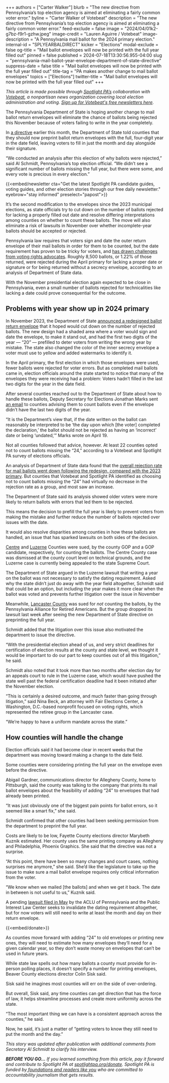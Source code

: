 +++
authors = ["Carter Walker"]
blurb = "The new directive from Pennsylvania’s top election agency is aimed at eliminating a fairly common voter error."
byline = "Carter Walker of Votebeat"
description = "The new directive from Pennsylvania’s top election agency is aimed at eliminating a fairly common voter error."
feed-exclude = false
image = "2024/04/01k2-g7bz-f9r1-gzhw.jpeg"
image-credit = "Lauren Aguirre / Votebeat"
image-description = "A Pennsylvania mail ballot for the 2024 primary election."
internal-id = "SPLYEARBALDIRECT"
kicker = "Elections"
modal-exclude = false
og-title = "Mail ballot envelopes will now be printed with the full year filled out"
pinned = false
published = 2024-07-18T13:30:56.955-04:00
slug = "pennsylvania-mail-ballot-year-envelope-department-of-state-directive"
suppress-date = false
title = "Mail ballot envelopes will now be printed with the full year filled out"
title-tag = "PA makes another change to mail ballot envelopes"
topics = ["Elections"]
twitter-title = "Mail ballot envelopes will now be printed with the full year filled out"
+++

<em>This article is made possible through </em><a href="https://www.spotlightpa.org/"><em>Spotlight PA’s</em></a><em> collaboration with </em><a href="https://www.votebeat.org/"><em>Votebeat</em></a><em>, a nonpartisan news organization covering local election administration and voting. </em><a href="https://www.votebeat.org/newsletters/"><em>Sign up for Votebeat&#39;s free newsletters here</em></a><em>.</em>

The Pennsylvania Department of State is hoping another change to mail ballot return envelopes will eliminate the chance of ballots being rejected this November because of voters failing to write in the year completely.

In <a href="https://www.pa.gov/content/dam/copapwp-pagov/en/dos/resources/voting-and-elections/directives-and-guidance/2024-Directive-Absentee-Mail-in-Ballot-Materials-v2.0.pdf">a directive</a> earlier this month, the Department of State told counties that they should now preprint ballot return envelopes with the full, four-digit year in the date field, leaving voters to fill in just the month and day alongside their signature.

“We conducted an analysis after this election of why ballots were rejected,” said Al Schmidt, Pennsylvania’s top election official. “We didn’t see a significant number of ballots missing the full year, but there were some, and every vote is precious in every election.”<strong></strong>

{{<embed/newsletter cta="Get the latest Spotlight PA candidate guides, voting guides, and other election stories through our free daily newsletter." eyebrow="stay informed" preselect="papost">}}

It’s the second modification to the envelopes since the 2023 municipal elections, as state officials try to cut down on the number of ballots rejected for lacking a properly filled out date and resolve differing interpretations among counties on whether to count these ballots. The move will also eliminate a risk of lawsuits in November over whether incomplete-year ballots should be accepted or rejected.

Pennsylvania law requires that voters sign and date the outer return envelope of their mail ballots in order for them to be counted, but the date requirement has proven to be tricky for voters, and <a href="https://www.votebeat.org/pennsylvania/2024/03/29/undated-mail-ballots-third-circuit-court-ruling-materiality/">has drawn challenges from voting rights advocates</a>. Roughly 8,500 ballots, or 1.22% of those returned, were rejected during the April primary for lacking a proper date or signature or for being returned without a secrecy envelope, according to an analysis of Department of State data.

With the November presidential election again expected to be close in Pennsylvania, even a small number of ballots rejected for technicalities like lacking a date could prove consequential for the outcome.

## Problems with year show up in 2024 primary

In November 2023, the Department of State <a href="https://www.inquirer.com/news/pennsylvania/mail-ballot-pa-new-envelopes-2024-election-20231129.html">announced a redesigned ballot return envelope</a> that it hoped would cut down on the number of rejected ballots. The new design had a shaded area where a voter would sign and date the envelope, to make it stand out, and had the first two digits of the year — “20” — prefilled to deter voters from writing the wrong year by mistake. The state also changed the color of the inner secrecy envelope a voter must use to yellow and added watermarks to identify it.

In the April primary, the first election in which those envelopes were used, fewer ballots were rejected for voter errors. But as completed mail ballots came in, election officials around the state started to notice that many of the envelopes they were receiving had a problem: Voters hadn’t filled in the last two digits for the year in the date field.

After several counties reached out to the Department of State about how to handle these ballots, Deputy Secretary for Elections Jonathan Marks sent <a href="https://drive.google.com/file/d/1oDASH7Mdw-Jvx9-oKo7ajKq71hdVOVmy/view?usp=sharing">an email</a> to counties advising them to count ballots even if the envelope didn’t have the last two digits of the year.

“It is the Department’s view that, if the date written on the ballot can reasonably be interpreted to be ‘the day upon which \[the voter\] completed the declaration,’ the ballot should not be rejected as having an ‘incorrect’ date or being ‘undated,’” Marks wrote on April 19.

Not all counties followed that advice, however. At least 22 counties opted not to count ballots missing the “24,” according to a Votebeat and Spotlight PA survey of elections officials.

An analysis of Department of State data found that the <a href="https://www.spotlightpa.org/news/2024/05/pennsylvania-election-2024-mail-ballot-rejection-reasons-incorrect-date/">overall rejection rate for mail ballots went down following the redesign, compared with the 2023 primary</a>. But counties that Votebeat and Spotlight PA identified as choosing not to count ballots missing the “24” had virtually no decrease in the rejection rate as a group, and most saw an increase.

The Department of State said its analysis showed older voters were more likely to return ballots with errors that led them to be rejected.

This means the decision to prefill the full year is likely to prevent voters from making the mistake and further reduce the number of ballots rejected over issues with the date.

It would also resolve disparities among counties in how these ballots are handled, an issue that has sparked lawsuits on both sides of the decision.

<a href="https://www.statecollege.com/articles/elections/centre-county-judge-dismisses-republicans-challenge-of-improperly-dated-primary-mail-ballots/">Centre</a> and <a href="https://www.wvia.org/news/local/2024-05-23/052324luz-117thhouse">Luzerne</a> Counties were sued, by the county GOP and a GOP candidate, respectively, for counting the ballots. The Centre County case was dismissed at the county court level on technical grounds, and the Luzerne case is currently being appealed to the state Supreme Court.

The Department of State argued in the Luzerne lawsuit that writing a year on the ballot was not necessary to satisfy the dating requirement. Asked why the state didn’t just do away with the year field altogether, Schmidt said that could be an option, but including the year makes it more clear when the ballot was voted and prevents further litigation over the issue in November

Meanwhile, <a href="https://lancasteronline.com/news/local/lawsuit-challenges-lancaster-county-over-rejected-mail-in-ballots-in-april-primary-update/article_ac0d579a-2737-11ef-b215-a77c0889dfb8.html">Lancaster County</a> was sued for <em>not</em> counting the ballots, by the Pennsylvania Alliance for Retired Americans. But the group dropped its lawsuit last week after seeing the new Department of State directive on preprinting the full year.

Schmidt added that the litigation over this issue also motivated the department to issue the directive.

“With the presidential election ahead of us, and very strict deadlines for certification of election results at the county and state level, we thought it would be important to do our part to keep counties out of all this litigation,” he said.

Schmidt also noted that it took more than two months after election day for an appeals court to rule in the Luzerne case, which would have pushed the state well past the federal certification deadline had it been initiated after the November election.

“This is certainly a desired outcome, and much faster than going through litigation,” said Nina Beck, an attorney with Fair Elections Center, a Washington, D.C.-based nonprofit focused on voting rights, which represented the retiree group in the Lancaster case.

“We’re happy to have a uniform mandate across the state.”

## How counties will handle the change

Election officials said it had become clear in recent weeks that the department was moving toward making a change to the date field.

Some counties were considering printing the full year on the envelope even before the directive.

Abigail Gardner, communications director for Allegheny County, home to Pittsburgh, said the county was talking to the company that prints its mail ballot envelopes about the feasibility of adding “24” to envelopes that had already been printed.

“It was just obviously one of the biggest pain points for ballot errors, so it seemed like a smart fix,” she said.

Schmidt confirmed that other counties had been seeking permission from the department to preprint the full year.

Costs are likely to be low, Fayette County elections director Marybeth Kuznik estimated. Her county uses the same printing company as Allegheny and Philadelphia, Phoenix Graphics. She said that the directive was not a surprise.

“At this point, there have been so many changes and court cases, nothing surprises me anymore,” she said. She’d like the legislature to take up the issue to make sure a mail ballot envelope requires only critical information from the voter.

“We know when we mailed \[the ballots\] and when we get it back. The date in between is not useful to us,” Kuznik said.

A pending <a href="https://www.spotlightpa.org/news/2024/05/pennsylvania-election-2024-mail-ballot-dating-aclu-state-challenge-commonwealth-court/">lawsuit filed in May</a> by the ACLU of Pennsylvania and the Public Interest Law Center seeks to invalidate the dating requirement altogether, but for now voters will still need to write at least the month and day on their return envelope.

{{<embed/donate>}}

As counties move forward with adding “24” to old envelopes or printing new ones, they will need to estimate how many envelopes they’ll need for a given calendar year, so they don’t waste money on envelopes that can’t be used in future years.

While state law spells out how many ballots a county must provide for in-person polling places, it doesn’t specify a number for printing envelopes, Beaver County elections director Colin Sisk said.

Sisk said he imagines most counties will err on the side of over-ordering.

But overall, Sisk said, any time counties can get direction that has the force of law, it helps streamline processes and create more uniformity across the state.

“The most important thing we can have is a consistent approach across the counties,” he said.

Now, he said, it’s just a matter of “getting voters to know they still need to put the month and the day.”

<em>This story was updated after publication with additional comments from Secretary Al Schmidt to clarify his interview.</em>

<strong><em>BEFORE YOU GO…</em></strong><em> If you learned something from this article, pay it forward and contribute to Spotlight PA at </em><a href="https://www.spotlightpa.org/donate"><em>spotlightpa.org/donate</em></a><em>. Spotlight PA is funded by</em><a href="https://www.spotlightpa.org/support"><em> foundations and readers like you</em></a><em> who are committed to accountability journalism that gets results.</em>


